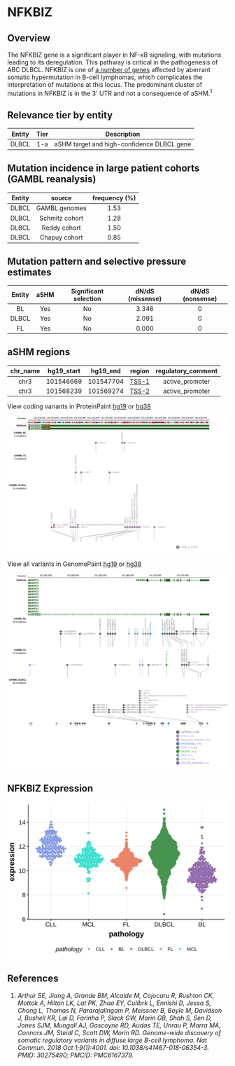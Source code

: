 # NFKBIZ
## Overview
The NFKBIZ gene is a significant player in NF-κB signaling, with mutations leading to its deregulation. This pathway is critical in the pathogenesis of ABC DLBCL. NFKBIZ is one of [a number of genes](https://github.com/morinlab/LLMPP/wiki/ashm) affected by aberrant somatic hypermutation in B-cell lymphomas, which complicates the interpretation of mutations at this locus. The predominant cluster of mutations in NFKBIZ is in the 3' UTR and not a consequence of aSHM.<sup>1</sup> 

## Relevance tier by entity

|Entity|Tier|Description               |
|:------:|:----:|--------------------------|
|DLBCL |1-a | aSHM target and high-confidence DLBCL gene|

## Mutation incidence in large patient cohorts (GAMBL reanalysis)

|Entity|source        |frequency (%)|
|:------:|:--------------:|:-------------:|
|DLBCL |GAMBL genomes |1.53         |
|DLBCL |Schmitz cohort|1.28         |
|DLBCL |Reddy cohort  |1.50         |
|DLBCL |Chapuy cohort |0.85         |

## Mutation pattern and selective pressure estimates

|Entity|aSHM|Significant selection|dN/dS (missense)|dN/dS (nonsense)|
|:------:|:----:|:---------------------:|:----------------:|:----------------:|
|BL    |Yes |No                   |3.346           |0               |
|DLBCL |Yes |No                   |2.091           |0               |
|FL    |Yes |No                   |0.000           |0               |

## aSHM regions

|chr_name|hg19_start|hg19_end |region                                                                                       |regulatory_comment|
|:--------:|:----------:|:---------:|:---------------------------------------------------------------------------------------------:|:------------------:|
|chr3    |101546669 |101547704|[TSS-1](https://genome.ucsc.edu/s/rdmorin/GAMBL%20hg19?position=chr3%3A101546669%2D101547704)|active_promoter   |
|chr3    |101568239 |101569274|[TSS-2](https://genome.ucsc.edu/s/rdmorin/GAMBL%20hg19?position=chr3%3A101568239%2D101569274)|active_promoter   |


View coding variants in ProteinPaint [hg19](https://morinlab.github.io/LLMPP/GAMBL/NFKBIZ_protein.html)  or [hg38](https://morinlab.github.io/LLMPP/GAMBL/NFKBIZ_protein_hg38.html)

![image](images/proteinpaint/NFKBIZ_zoom.svg)

View all variants in GenomePaint [hg19](https://morinlab.github.io/LLMPP/GAMBL/NFKBIZ.html)  or [hg38](https://morinlab.github.io/LLMPP/GAMBL/NFKBIZ_hg38.html)

![image](images/proteinpaint/NFKBIZ.svg)
## NFKBIZ Expression
![image](images/gene_expression/NFKBIZ_by_pathology.svg)

## References
1. *Arthur SE, Jiang A, Grande BM, Alcaide M, Cojocaru R, Rushton CK, Mottok A, Hilton LK, Lat PK, Zhao EY, Culibrk L, Ennishi D, Jessa S, Chong L, Thomas N, Pararajalingam P, Meissner B, Boyle M, Davidson J, Bushell KR, Lai D, Farinha P, Slack GW, Morin GB, Shah S, Sen D, Jones SJM, Mungall AJ, Gascoyne RD, Audas TE, Unrau P, Marra MA, Connors JM, Steidl C, Scott DW, Morin RD. Genome-wide discovery of somatic regulatory variants in diffuse large B-cell lymphoma. Nat Commun. 2018 Oct 1;9(1):4001. doi: 10.1038/s41467-018-06354-3. PMID: 30275490; PMCID: PMC6167379.*
